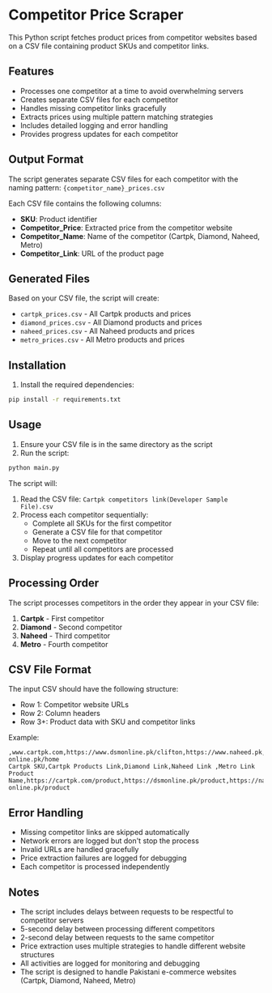 # Competitor Price Scraper

This Python script fetches product prices from competitor websites based on a CSV file containing product SKUs and competitor links.

## Features

- Processes one competitor at a time to avoid overwhelming servers
- Creates separate CSV files for each competitor
- Handles missing competitor links gracefully
- Extracts prices using multiple pattern matching strategies
- Includes detailed logging and error handling
- Provides progress updates for each competitor

## Output Format

The script generates separate CSV files for each competitor with the naming pattern: `{competitor_name}_prices.csv`

Each CSV file contains the following columns:
- **SKU**: Product identifier
- **Competitor_Price**: Extracted price from the competitor website
- **Competitor_Name**: Name of the competitor (Cartpk, Diamond, Naheed, Metro)
- **Competitor_Link**: URL of the product page

## Generated Files

Based on your CSV file, the script will create:
- `cartpk_prices.csv` - All Cartpk products and prices
- `diamond_prices.csv` - All Diamond products and prices  
- `naheed_prices.csv` - All Naheed products and prices
- `metro_prices.csv` - All Metro products and prices

## Installation

1. Install the required dependencies:
```bash
pip install -r requirements.txt
```

## Usage

1. Ensure your CSV file is in the same directory as the script
2. Run the script:
```bash
python main.py
```

The script will:
1. Read the CSV file: `Cartpk competitors link(Developer Sample File).csv`
2. Process each competitor sequentially:
   - Complete all SKUs for the first competitor
   - Generate a CSV file for that competitor
   - Move to the next competitor
   - Repeat until all competitors are processed
3. Display progress updates for each competitor

## Processing Order

The script processes competitors in the order they appear in your CSV file:
1. **Cartpk** - First competitor
2. **Diamond** - Second competitor  
3. **Naheed** - Third competitor
4. **Metro** - Fourth competitor

## CSV File Format

The input CSV should have the following structure:
- Row 1: Competitor website URLs
- Row 2: Column headers
- Row 3+: Product data with SKU and competitor links

Example:
```csv
,www.cartpk.com,https://www.dsmonline.pk/clifton,https://www.naheed.pk,https://www.metro-online.pk/home
Cartpk SKU,Cartpk Products Link,Diamond Link,Naheed Link ,Metro Link
Product Name,https://cartpk.com/product,https://dsmonline.pk/product,https://naheed.pk/product,https://metro-online.pk/product
```

## Error Handling

- Missing competitor links are skipped automatically
- Network errors are logged but don't stop the process
- Invalid URLs are handled gracefully
- Price extraction failures are logged for debugging
- Each competitor is processed independently

## Notes

- The script includes delays between requests to be respectful to competitor servers
- 5-second delay between processing different competitors
- 2-second delay between requests to the same competitor
- Price extraction uses multiple strategies to handle different website structures
- All activities are logged for monitoring and debugging
- The script is designed to handle Pakistani e-commerce websites (Cartpk, Diamond, Naheed, Metro) 
